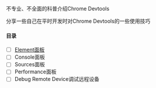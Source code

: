 不专业、不全面的科普介绍Chrome Devtools

分享一些自己在平时开发时对Chrome Devtools的一些使用技巧

#### 目录
- [ ] [Element面板]('blob/master/Element/index.md')
- [ ] Console面板
- [ ] Sources面板
- [ ] Performance面板
- [ ] Debug Remote Device调试远程设备